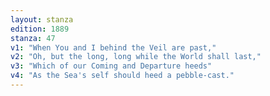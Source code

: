 ```yaml
---
layout: stanza
edition: 1889
stanza: 47
v1: "When You and I behind the Veil are past,"
v2: "Oh, but the long, long while the World shall last,"
v3: "Which of our Coming and Departure heeds"
v4: "As the Sea's self should heed a pebble-cast."
---
```

